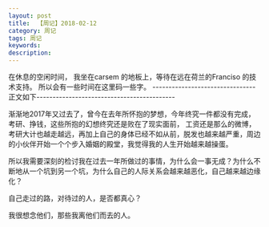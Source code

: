 ```yaml
---
layout: post
title:  【周记】2018-02-12
category: 周记
tags: 周记
keywords:
description:
---
```



在休息的空闲时间， 我坐在carsem 的地板上，等待在远在荷兰的Franciso 的技术支持。
所以会有一些时间在这里码一些字。
--------------------------------正文如下-------------------------------------------

渐渐地2017年又过去了，曾今在去年所怀抱的梦想，今年终究一件都没有完成，考研、挣钱，这些所抱的幻想终究还是败在了现实面前， 工资还是那么的微博，考研大计也越走越远，再加上自己的身体已经不如从前，脱发也越来越严重，周边的小伙伴开始一个个步入婚姻的殿堂，我觉得我的人生开始越来越操蛋。

所以我需要深刻的检讨我在过去一年所做过的事情，为什么会一事无成？为什么不断地从一个坑到另一个坑，为什么自己的人际关系会越来越恶化，自己越来越边缘化？

自己走过的路，对待过的人，是否都真心？

我很想念他们，那些我离他们而去的人。
